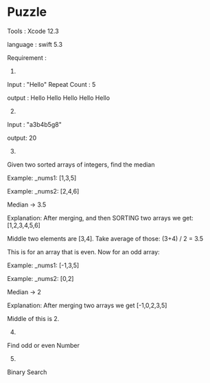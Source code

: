 # Puzzle


Tools : Xcode 12.3

language : swift 5.3

Requirement :

1. 
Input : "Hello" Repeat Count : 5

output : Hello Hello Hello Hello Hello


2. 
Input : "a3b4b5g8"

output: 20


3.  

 Given two sorted arrays of integers, find the median

 Example: _nums1: [1,3,5]
 
 Example: _nums2: [2,4,6]
 
 Median -> 3.5
 
 Explanation: After merging, and then SORTING two arrays we get: [1,2,3,4,5,6]
 
 Middle two elements are [3,4]. Take average of those: (3+4) / 2 = 3.5
 
 This is for an array that is even. Now for an odd array:
 
 Example: _nums1: [-1,3,5]
 
 Example: _nums2: [0,2]
 
 Median -> 2
 
 Explanation: After merging two arrays we get [-1,0,2,3,5]
 
 Middle of this is 2.


4.
Find odd or even Number

5.
Binary Search
